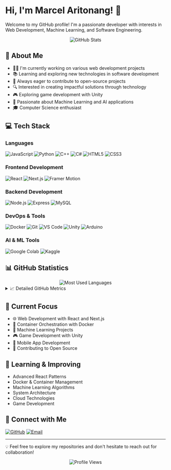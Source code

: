 # Hi, I'm Marcel Aritonang! 👋

Welcome to my GitHub profile! I'm a passionate developer with interests in Web Development, Machine Learning, and Software Engineering.

<div align="center">
  <img src="https://github-readme-stats.vercel.app/api?username=marcelaritonang&show_icons=true&theme=radical" alt="GitHub Stats" />
</div>

## 🌟 About Me
- 👨‍💻 I'm currently working on various web development projects
- 📚 Learning and exploring new technologies in software development
- 🌱 Always eager to contribute to open-source projects
- 🔍 Interested in creating impactful solutions through technology
- 🎮 Exploring game development with Unity
- 🤖 Passionate about Machine Learning and AI applications
- 🎓 Computer Science enthusiast

## 💻 Tech Stack
### Languages
![JavaScript](https://img.shields.io/badge/-JavaScript-F7DF1E?style=flat-square&logo=javascript&logoColor=black)
![Python](https://img.shields.io/badge/-Python-3776AB?style=flat-square&logo=python&logoColor=white)
![C++](https://img.shields.io/badge/-C++-00599C?style=flat-square&logo=c%2B%2B&logoColor=white)
![C#](https://img.shields.io/badge/-C%23-239120?style=flat-square&logo=c-sharp&logoColor=white)
![HTML5](https://img.shields.io/badge/-HTML5-E34F26?style=flat-square&logo=html5&logoColor=white)
![CSS3](https://img.shields.io/badge/-CSS3-1572B6?style=flat-square&logo=css3&logoColor=white)

### Frontend Development
![React](https://img.shields.io/badge/-React-61DAFB?style=flat-square&logo=react&logoColor=black)
![Next.js](https://img.shields.io/badge/-Next.js-000000?style=flat-square&logo=next.js&logoColor=white)
![Framer Motion](https://img.shields.io/badge/-Framer_Motion-0055FF?style=flat-square&logo=framer&logoColor=white)

### Backend Development
![Node.js](https://img.shields.io/badge/-Node.js-339933?style=flat-square&logo=node.js&logoColor=white)
![Express](https://img.shields.io/badge/-Express-000000?style=flat-square&logo=express&logoColor=white)
![MySQL](https://img.shields.io/badge/-MySQL-4479A1?style=flat-square&logo=mysql&logoColor=white)

### DevOps & Tools
![Docker](https://img.shields.io/badge/-Docker-2496ED?style=flat-square&logo=docker&logoColor=white)
![Git](https://img.shields.io/badge/-Git-F05032?style=flat-square&logo=git&logoColor=white)
![VS Code](https://img.shields.io/badge/-VS_Code-007ACC?style=flat-square&logo=visual-studio-code&logoColor=white)
![Unity](https://img.shields.io/badge/-Unity-000000?style=flat-square&logo=unity&logoColor=white)
![Arduino](https://img.shields.io/badge/-Arduino-00979D?style=flat-square&logo=arduino&logoColor=white)

### AI & ML Tools
![Google Colab](https://img.shields.io/badge/-Google_Colab-F9AB00?style=flat-square&logo=google-colab&logoColor=white)
![Kaggle](https://img.shields.io/badge/-Kaggle-20BEFF?style=flat-square&logo=kaggle&logoColor=white)

## 📊 GitHub Statistics

<div align="center">
  <img src="https://github-readme-stats.vercel.app/api/top-langs/?username=marcelaritonang&layout=compact&theme=radical" alt="Most Used Languages" />
</div>

<details>
  <summary>📈 Detailed GitHub Metrics</summary>
  
  ### Activity Stats
  ⭐ Total Stars Earned  
  ⌛ Total Commits (2024)  
  🔀 Total PRs  
  ❗ Total Issues  
  💻 Contributed to Repositories  

  ### Weekly Development Breakdown
  ```text
  JavaScript   █████████░░   80%
  Python       ████░░░░░░░   40%
  C++          ███░░░░░░░░   30%
  HTML/CSS     ██████░░░░░   60%
  ```
</details>

## 🎯 Current Focus
- 🌐 Web Development with React and Next.js
- 🐳 Container Orchestration with Docker
- 🤖 Machine Learning Projects
- 🎮 Game Development with Unity
- 📱 Mobile App Development
- 🔧 Contributing to Open Source

## 🌱 Learning & Improving
- Advanced React Patterns
- Docker & Container Management
- Machine Learning Algorithms
- System Architecture
- Cloud Technologies
- Game Development

## 🤝 Connect with Me
[![GitHub](https://img.shields.io/badge/-GitHub-181717?style=flat-square&logo=github&logoColor=white)](https://github.com/marcelaritonang)
[![Email](https://img.shields.io/badge/-Email-D14836?style=flat-square&logo=gmail&logoColor=white)](mailto:your.email@example.com)

---
💡 Feel free to explore my repositories and don't hesitate to reach out for collaboration!

<div align="center">
  <img src="https://komarev.com/ghpvc/?username=marcelaritonang&color=blue" alt="Profile Views" />
</div>
